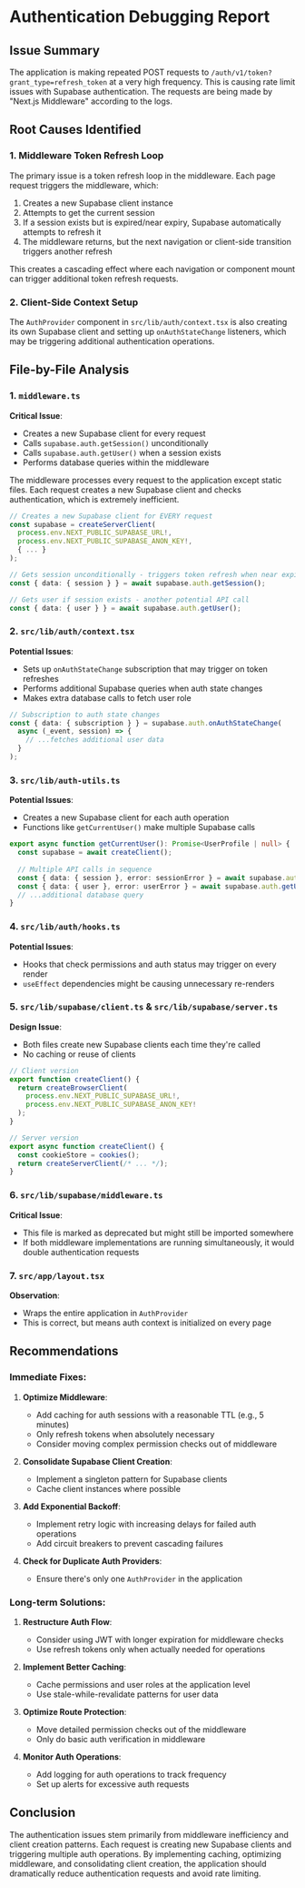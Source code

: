 # Authentication Debugging Report

## Issue Summary
The application is making repeated POST requests to `/auth/v1/token?grant_type=refresh_token` at a very high frequency. This is causing rate limit issues with Supabase authentication. The requests are being made by "Next.js Middleware" according to the logs.

## Root Causes Identified

### 1. Middleware Token Refresh Loop

The primary issue is a token refresh loop in the middleware. Each page request triggers the middleware, which:

1. Creates a new Supabase client instance
2. Attempts to get the current session
3. If a session exists but is expired/near expiry, Supabase automatically attempts to refresh it
4. The middleware returns, but the next navigation or client-side transition triggers another refresh

This creates a cascading effect where each navigation or component mount can trigger additional token refresh requests.

### 2. Client-Side Context Setup

The `AuthProvider` component in `src/lib/auth/context.tsx` is also creating its own Supabase client and setting up `onAuthStateChange` listeners, which may be triggering additional authentication operations.

## File-by-File Analysis

### 1. `middleware.ts`

**Critical Issue**: 
- Creates a new Supabase client for every request
- Calls `supabase.auth.getSession()` unconditionally
- Calls `supabase.auth.getUser()` when a session exists
- Performs database queries within the middleware

The middleware processes every request to the application except static files. Each request creates a new Supabase client and checks authentication, which is extremely inefficient.

```typescript
// Creates a new Supabase client for EVERY request
const supabase = createServerClient(
  process.env.NEXT_PUBLIC_SUPABASE_URL!,
  process.env.NEXT_PUBLIC_SUPABASE_ANON_KEY!,
  { ... }
);

// Gets session unconditionally - triggers token refresh when near expiry
const { data: { session } } = await supabase.auth.getSession();

// Gets user if session exists - another potential API call
const { data: { user } } = await supabase.auth.getUser();
```

### 2. `src/lib/auth/context.tsx`

**Potential Issues**:
- Sets up `onAuthStateChange` subscription that may trigger on token refreshes
- Performs additional Supabase queries when auth state changes
- Makes extra database calls to fetch user role

```typescript
// Subscription to auth state changes
const { data: { subscription } } = supabase.auth.onAuthStateChange(
  async (_event, session) => {
    // ...fetches additional user data
  }
);
```

### 3. `src/lib/auth-utils.ts`

**Potential Issues**:
- Creates a new Supabase client for each auth operation
- Functions like `getCurrentUser()` make multiple Supabase calls

```typescript
export async function getCurrentUser(): Promise<UserProfile | null> {
  const supabase = await createClient();
  
  // Multiple API calls in sequence
  const { data: { session }, error: sessionError } = await supabase.auth.getSession();
  const { data: { user }, error: userError } = await supabase.auth.getUser();
  // ...additional database query
}
```

### 4. `src/lib/auth/hooks.ts`

**Potential Issues**:
- Hooks that check permissions and auth status may trigger on every render
- `useEffect` dependencies might be causing unnecessary re-renders

### 5. `src/lib/supabase/client.ts` & `src/lib/supabase/server.ts`

**Design Issue**:
- Both files create new Supabase clients each time they're called
- No caching or reuse of clients

```typescript
// Client version
export function createClient() {
  return createBrowserClient(
    process.env.NEXT_PUBLIC_SUPABASE_URL!,
    process.env.NEXT_PUBLIC_SUPABASE_ANON_KEY!
  );
}

// Server version
export async function createClient() {
  const cookieStore = cookies();
  return createServerClient(/* ... */);
}
```

### 6. `src/lib/supabase/middleware.ts`

**Critical Issue**:
- This file is marked as deprecated but might still be imported somewhere
- If both middleware implementations are running simultaneously, it would double authentication requests

### 7. `src/app/layout.tsx`

**Observation**:
- Wraps the entire application in `AuthProvider`
- This is correct, but means auth context is initialized on every page

## Recommendations

### Immediate Fixes:

1. **Optimize Middleware**:
   - Add caching for auth sessions with a reasonable TTL (e.g., 5 minutes)
   - Only refresh tokens when absolutely necessary
   - Consider moving complex permission checks out of middleware

2. **Consolidate Supabase Client Creation**:
   - Implement a singleton pattern for Supabase clients
   - Cache client instances where possible

3. **Add Exponential Backoff**:
   - Implement retry logic with increasing delays for failed auth operations
   - Add circuit breakers to prevent cascading failures

4. **Check for Duplicate Auth Providers**:
   - Ensure there's only one `AuthProvider` in the application

### Long-term Solutions:

1. **Restructure Auth Flow**:
   - Consider using JWT with longer expiration for middleware checks
   - Use refresh tokens only when actually needed for operations

2. **Implement Better Caching**:
   - Cache permissions and user roles at the application level
   - Use stale-while-revalidate patterns for user data

3. **Optimize Route Protection**:
   - Move detailed permission checks out of the middleware
   - Only do basic auth verification in middleware

4. **Monitor Auth Operations**:
   - Add logging for auth operations to track frequency
   - Set up alerts for excessive auth requests

## Conclusion

The authentication issues stem primarily from middleware inefficiency and client creation patterns. Each request is creating new Supabase clients and triggering multiple auth operations. By implementing caching, optimizing middleware, and consolidating client creation, the application should dramatically reduce authentication requests and avoid rate limiting. 